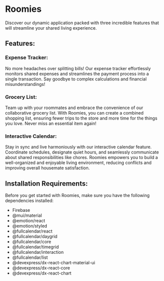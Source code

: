 # Roomies

Discover our dynamic application packed with three incredible features that will streamline your shared living experience.

## Features:

### Expense Tracker:

No more headaches over splitting bills! Our expense tracker effortlessly monitors shared expenses and streamlines the payment process into a single transaction. Say goodbye to complex calculations and financial misunderstandings!

### Grocery List:

Team up with your roommates and embrace the convenience of our collaborative grocery list. With Roomies, you can create a combined shopping list, ensuring fewer trips to the store and more time for the things you love. Never miss an essential item again!

### Interactive Calendar:

Stay in sync and live harmoniously with our interactive calendar feature. Coordinate schedules, designate quiet hours, and seamlessly communicate about shared responsibilities like chores. Roomies empowers you to build a well-organized and enjoyable living environment, reducing conflicts and improving overall housemate satisfaction.

## Installation Requirements:

Before you get started with Roomies, make sure you have the following dependencies installed:

- Firebase
- @mui/material
- @emotion/react
- @emotion/styled
- @fullcalendar/react
- @fullcalendar/daygrid
- @fullcalendar/core
- @fullcalendar/timegrid
- @fullcalendar/interaction
- @fullcalendar/list
- @devexpress/dx-react-chart-material-ui
- @devexpress/dx-react-core
- @devexpress/dx-react-chart
 
 
